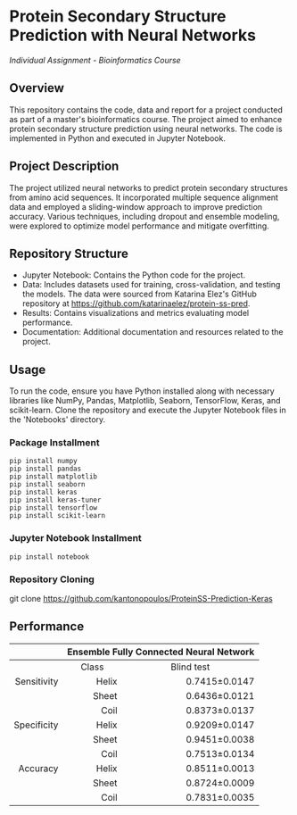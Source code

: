 # Protein Secondary Structure Prediction with Neural Networks
*Individual Assignment - Bioinformatics Course*

## Overview
This repository contains the code, data and report for a project conducted as part of a master's bioinformatics course. The project aimed to enhance protein secondary structure prediction using neural networks. The code is implemented in Python and executed in Jupyter Notebook.

## Project Description
The project utilized neural networks to predict protein secondary structures from amino acid sequences. It incorporated multiple sequence alignment data and employed a sliding-window approach to improve prediction accuracy. Various techniques, including dropout and ensemble modeling, were explored to optimize model performance and mitigate overfitting.

## Repository Structure
- Jupyter Notebook: Contains the Python code for the project.
- Data: Includes datasets used for training, cross-validation, and testing the models. The data were sourced from Katarina Elez's GitHub repository at https://github.com/katarinaelez/protein-ss-pred.
- Results: Contains visualizations and metrics evaluating model performance.
- Documentation: Additional documentation and resources related to the project.

## Usage
To run the code, ensure you have Python installed along with necessary libraries like NumPy, Pandas, Matplotlib, Seaborn, TensorFlow, Keras, and scikit-learn. Clone the repository and execute the Jupyter Notebook files in the 'Notebooks' directory.

### Package Installment
```
pip install numpy
pip install pandas
pip install matplotlib
pip install seaborn
pip install keras
pip install keras-tuner
pip install tensorflow
pip install scikit-learn
```

### Jupyter Notebook Installment
```
pip install notebook
```

### Repository Cloning
git clone https://github.com/kantonopoulos/ProteinSS-Prediction-Keras

## Performance
<table>
    <thead>
        <tr>
            <th></th>
            <th colspan=3>Ensemble Fully Connected Neural Network</th>
        </tr>
    </thead>
    <tbody align="right">
        <tr align="center">
            <td></td>
            <td>Class</td>
            <td>Blind test</td>
        </tr>
        <tr>
            <td>Sensitivity</td>
            <td>Helix</td>
            <td>0.7415±0.0147</td>
        </tr>
        <tr>
            <td></td>
            <td>Sheet</td>
            <td>0.6436±0.0121</td>
        </tr>
        <tr>
            <td></td>
            <td>Coil</td>
            <td>0.8373±0.0137</td>
        </tr>
        <tr>
            <td>Specificity</td>
            <td>Helix</td>
            <td>0.9209±0.0147</td>
        </tr>
        <tr>
            <td></td>
            <td>Sheet</td>
            <td>0.9451±0.0038</td>
        </tr>
        <tr>
            <td></td>
            <td>Coil</td>
            <td>0.7513±0.0134</td>
        </tr>
        <tr>
            <td>Accuracy</td>
            <td>Helix</td>
            <td>0.8511±0.0013</td>
        </tr>
        <tr>
            <td></td>
            <td>Sheet</td>
            <td>0.8724±0.0009</td>
        </tr>
        <tr>
            <td></td>
            <td>Coil</td>
            <td>0.7831±0.0035</td>
        </tr>
    </tbody>
</table>
